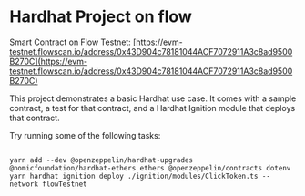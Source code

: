 # Hardhat Project on flow

Smart Contract on Flow Testnet: 
[https://evm-testnet.flowscan.io/address/0x43D904c78181044ACF7072911A3c8ad9500B270C](https://evm-testnet.flowscan.io/address/0x43D904c78181044ACF7072911A3c8ad9500B270C)

This project demonstrates a basic Hardhat use case. It comes with a sample contract, a test for that contract, and a Hardhat Ignition module that deploys that contract.

Try running some of the following tasks:

```shell

yarn add --dev @openzeppelin/hardhat-upgrades @nomicfoundation/hardhat-ethers ethers @openzeppelin/contracts dotenv
yarn hardhat ignition deploy ./ignition/modules/ClickToken.ts --network flowTestnet

```
